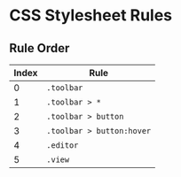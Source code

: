 # CSS Stylesheet Rules

## Rule Order

| Index | Rule |
|-------|------|
| 0 | `.toolbar` |
| 1 | `.toolbar > *` |
| 2 | `.toolbar > button` |
| 3 | `.toolbar > button:hover` |
| 4 | `.editor` |
| 5 | `.view` |
